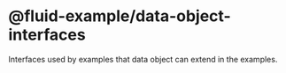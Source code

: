 # @fluid-example/data-object-interfaces

Interfaces used by examples that data object can extend in the examples.
